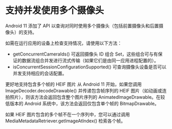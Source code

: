 # 支持并发使用多个摄像头

Android 11 添加了 API 以查询对同时使用多个摄像头（包括前置摄像头和后置摄像头）的支持。

如需在运行应用的设备上检查支持情况，请使用以下方法：

* getConcurrentCameraIds() 可返回摄像头 ID 组合 Set，这些组合可与有保证的数据流组合并发进行流式传输（如果它们是由同一应用进程配置的）。
* isConcurrentSessionConfigurationSupported() 可查询摄像头设备是否可以并发支持相应的会话配置。

更好地支持包含多个帧的 HEIF 图片
从 Android 11 开始，如果您调用 ImageDecoder.decodeDrawable() 并传递包含帧序列的 HEIF 图片（如动画或连拍照片），则该方法会返回包含整个图片序列的 AnimatedImageDrawable。在较低版本的 Android 系统中，该方法会返回仅包含单个帧的 BitmapDrawable。

如果 HEIF 图片包含的多个帧不在一个序列中，您可以通过调用 MediaMetadataRetriever.getImageAtIndex() 检索各个帧。